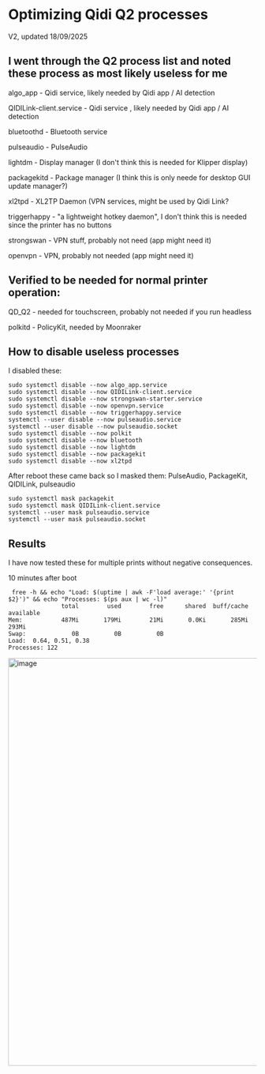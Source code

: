 # Optimizing Qidi Q2 processes

V2, updated 18/09/2025

## I went through the Q2 process list and noted these process as most likely useless for me

algo_app - Qidi service, likely needed by Qidi app / AI detection

QIDILink-client.service - Qidi service , likely needed by Qidi app / AI detection

bluetoothd - Bluetooth service 

pulseaudio - PulseAudio 

lightdm - Display manager (I don't think this is needed for Klipper display) 

packagekitd - Package manager (I think this is only neede for desktop GUI update manager?)

xl2tpd - XL2TP Daemon (VPN services, might be used by Qidi Link? 

triggerhappy - "a lightweight hotkey daemon", I don't think this is needed since the printer has no buttons

strongswan - VPN stuff, probably not need (app might need it)

openvpn - VPN, probably not needed (app might need it)

## Verified to be needed for normal printer operation:

QD_Q2 - needed for touchscreen, probably not needed if you run headless

polkitd - PolicyKit, needed by Moonraker

## How to disable useless processes 

I disabled these: 

```
sudo systemctl disable --now algo_app.service
sudo systemctl disable --now QIDILink-client.service
sudo systemctl disable --now strongswan-starter.service  
sudo systemctl disable --now openvpn.service
sudo systemctl disable --now triggerhappy.service
systemctl --user disable --now pulseaudio.service
systemctl --user disable --now pulseaudio.socket
sudo systemctl disable --now polkit
sudo systemctl disable --now bluetooth
sudo systemctl disable --now lightdm
sudo systemctl disable --now packagekit
sudo systemctl disable --now xl2tpd
```

After reboot these came back so I masked them: PulseAudio, PackageKit, QIDILink, pulseaudio

```
sudo systemctl mask packagekit
sudo systemctl mask QIDILink-client.service
systemctl --user mask pulseaudio.service
systemctl --user mask pulseaudio.socket
```

## Results

I have now tested these for multiple prints without negative consequences. 

10 minutes after boot

```
 free -h && echo "Load: $(uptime | awk -F'load average:' '{print $2}')" && echo "Processes: $(ps aux | wc -l)"
               total        used        free      shared  buff/cache   available
Mem:           487Mi       179Mi        21Mi       0.0Ki       285Mi       293Mi
Swap:             0B          0B          0B
Load:  0.64, 0.51, 0.38
Processes: 122
```

<img width="1736" height="826" alt="image" src="https://github.com/user-attachments/assets/5700d53d-3f07-4aac-90b4-763e63ae18e5" />


